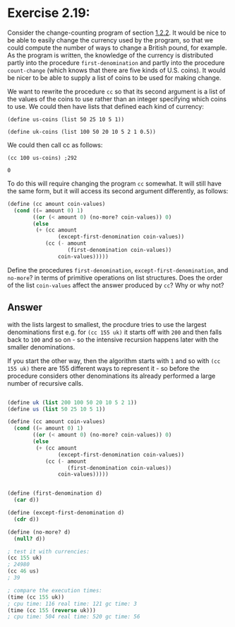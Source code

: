 # Exercise 2.19: 
Consider the change-counting program of section [1.2.2](../../Chapter1/exercises/ex1-14.md). It would be nice to be able to easily change the currency used by the program, so that we could compute the number of ways to change a British pound, for example. 
As the program is written, the knowledge of the currency is distributed partly into the procedure `first-denomination` and partly into the procedure `count-change` (which knows that there are five kinds of U.S. coins). It would be nicer to be able to supply a list of coins to be used for making change.

We want to rewrite the procedure `cc` so that its second argument is a list of the values of the coins to use rather than an integer specifying which coins to use. We could then have lists that defined each kind of currency:

`(define us-coins (list 50 25 10 5 1))`

`(define uk-coins (list 100 50 20 10 5 2 1 0.5))`

We could then call cc as follows:

`(cc 100 us-coins) ;292`

`0`

To do this will require changing the program `cc` somewhat. It will still have the same form, but it will access its second argument differently, as follows:
```scheme
(define (cc amount coin-values)
  (cond ((= amount 0) 1)
        ((or (< amount 0) (no-more? coin-values)) 0)
        (else
         (+ (cc amount
                (except-first-denomination coin-values))
            (cc (- amount
                   (first-denomination coin-values))
                coin-values)))))

```
Define the procedures `first-denomination`, `except-first-denomination`, and `no-more`? in terms of primitive operations on list structures. 
Does the order of the list `coin-values` affect the answer produced by `cc`? Why or why not?

## Answer
with the lists largest to smallest, the procdure tries to use the largest denominations first e.g. for `(cc 155 uk)` it starts off with `200` and then falls back to `100` and so on - so the intensive recursion happens later with the smaller denominations.

If you start the other way, then the algorithm starts with `1` and so with `(cc 155 uk)` there are $155$ different ways to represent it - so before the procedure considers other denominations its already performed a large number of recursive calls.

```scheme

(define uk (list 200 100 50 20 10 5 2 1))
(define us (list 50 25 10 5 1))

(define (cc amount coin-values)
  (cond ((= amount 0) 1)
        ((or (< amount 0) (no-more? coin-values)) 0)
        (else
         (+ (cc amount
                (except-first-denomination coin-values))
            (cc (- amount
                   (first-denomination coin-values))
                coin-values)))))


(define (first-denomination d)
  (car d))

(define (except-first-denomination d)
  (cdr d))

(define (no-more? d)
  (null? d))

; test it with currencies:
(cc 155 uk)
; 24980
(cc 46 us)
; 39

; compare the execution times:
(time (cc 155 uk))
; cpu time: 116 real time: 121 gc time: 3
(time (cc 155 (reverse uk)))
; cpu time: 504 real time: 520 gc time: 56

```